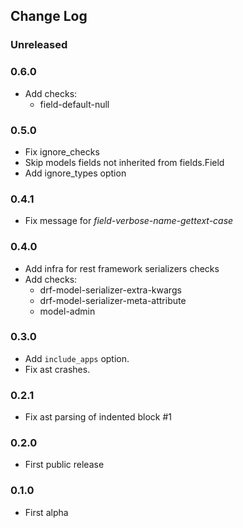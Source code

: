 ## Change Log

### Unreleased

### 0.6.0

- Add checks:
    - field-default-null

### 0.5.0

- Fix ignore_checks
- Skip models fields not inherited from fields.Field
- Add ignore_types option

### 0.4.1

- Fix message for *field-verbose-name-gettext-case*

### 0.4.0

- Add infra for rest framework serializers checks
- Add checks:
    - drf-model-serializer-extra-kwargs
    - drf-model-serializer-meta-attribute
    - model-admin

### 0.3.0

- Add `include_apps` option.
- Fix ast crashes.

### 0.2.1

- Fix ast parsing of indented block #1

### 0.2.0

- First public release

### 0.1.0

- First alpha
